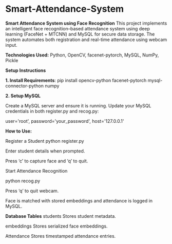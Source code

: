 # Smart-Attendance-System
**Smart Attendance System using Face Recognition**
This project implements an intelligent face recognition–based attendance system using deep learning (FaceNet + MTCNN) and MySQL for secure data storage. The system automates both registration and real-time attendance using webcam input.

**Technologies Used:**
Python,
OpenCV,
facenet-pytorch,
MySQL,
NumPy,
Pickle

**Setup Instructions**


**1. Install Requirements**:
pip install opencv-python facenet-pytorch mysql-connector-python numpy


**2. Setup MySQL**


Create a MySQL server and ensure it is running.
Update your MySQL credentials in both register.py and recog.py:


user='root',
password='your_password',
host='127.0.0.1'

**How to Use:**


Register a Student
python register.py


Enter student details when prompted.


Press ‘c’ to capture face and ‘q’ to quit.

Start Attendance Recognition


python recog.py


Press ‘q’ to quit webcam.

Face is matched with stored embeddings and attendance is logged in MySQL.


**Database Tables**
students
Stores student metadata.

embeddings
Stores serialized face embeddings.

Attendance
Stores timestamped attendance entries.
